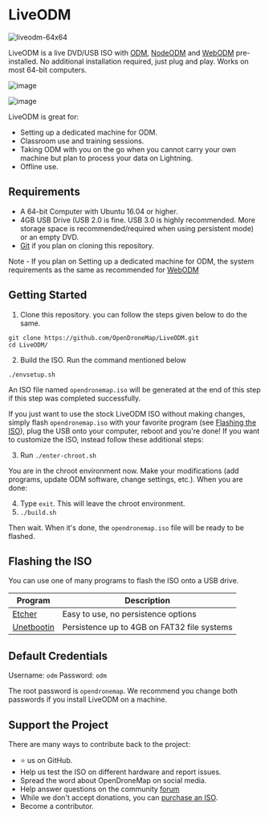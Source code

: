 # LiveODM

![liveodm-64x64](https://user-images.githubusercontent.com/1951843/46868125-50bc4f00-cdf5-11e8-96b8-47bc7c71eb21.png)

LiveODM is a live DVD/USB ISO with [ODM](https://github.com/OpenDroneMap/OpenDroneMap), [NodeODM](https://github.com/OpenDroneMap/node-OpenDroneMap) and [WebODM](https://github.com/OpenDroneMap/WebODM) pre-installed. No additional installation required, just plug and play. Works on most 64-bit computers.

![image](https://user-images.githubusercontent.com/1951843/46053851-76b5d400-c112-11e8-80ff-16d20a574cd7.png)

![image](https://user-images.githubusercontent.com/1951843/46053839-6b62a880-c112-11e8-93f7-b362aad98bda.png)

LiveODM is great for:
 * Setting up a dedicated machine for ODM.
 * Classroom use and training sessions.
 * Taking ODM with you on the go when you cannot carry your own machine but plan to process your data on Lightning. 
 * Offline use.
 
## Requirements
 * A 64-bit Computer with Ubuntu 16.04 or higher.
 * 4GB USB Drive (USB 2.0 is fine. USB 3.0 is highly recommended. More storage space is recommended/required when using persistent mode) or an empty DVD.
 * [Git](https://git-scm.com/downloads) if you plan on cloning this repository.

 Note - If you plan on Setting up a dedicated machine for ODM, the system requirements as the same as recommended for [WebODM](https://github.com/OpenDroneMap/WebODM)

## Getting Started

1. Clone this repository. you can follow the steps given below to do the same.
```
git clone https://github.com/OpenDroneMap/LiveODM.git
cd LiveODM/
```
2. Build the ISO. Run the command mentioned below

```
./envsetup.sh
```

An ISO file named `opendronemap.iso` will be generated at the end of this step if this step was completed successfully.


If you just want to use the stock LiveODM ISO without making changes, simply flash `opendronemap.iso` with your favorite program (see [Flashing the ISO](#flashing-the-iso)), plug the USB onto your computer, reboot and you're done! If you want to customize the ISO, instead follow these additional steps:

3. Run `./enter-chroot.sh`

You are in the chroot environment now. Make your modifications (add programs, update ODM software, change settings, etc.). When you are done:

4. Type `exit`. This will leave the chroot environment.
5. `./build.sh`

Then wait. When it's done, the `opendronemap.iso` file will be ready to be flashed.

## Flashing the ISO

You can use one of many programs to flash the ISO onto a USB drive.

| Program  | Description |
| ------------- | ------------- |
| [Etcher](https://etcher.io/)    | Easy to use, no persistence options  |
| [Unetbootin](http://unetbootin.github.io/)   | Persistence up to 4GB on FAT32 file systems |

## Default Credentials

Username: `odm`
Password: `odm`

The root password is `opendronemap`. We recommend you change both passwords if you install LiveODM on a machine.

## Support the Project

There are many ways to contribute back to the project:

 - ⭐️ us on GitHub.
 - Help us test the ISO on different hardware and report issues.
 - Spread the word about OpenDroneMap on social media.
 - Help answer questions on the community [forum](http://community.opendronemap.org)
 - While we don't accept donations, you can [purchase an ISO](https://opendronemap.org/liveodm).
 - Become a contributor.


